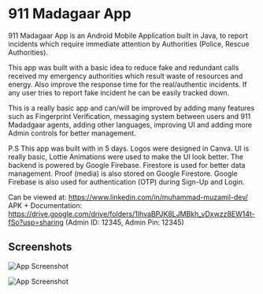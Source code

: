 
# 911 Madagaar App

911 Madagaar App is an Android Mobile Application built in Java, to report incidents which require immediate attention by Authorities (Police, Rescue Authorities). 

This app was built with a basic idea to reduce fake and redundant calls received my emergency authorities which result waste of resources and energy. Also improve the response time for the real/authentic incidents. If any user tries to report fake incident he can be easily tracked down.

This is a really basic app and can/will be improved by adding many features such as Fingerprint Verification, messaging system between users and 911 Madadgaar agents, adding other languages, improving UI and adding more Admin controls for better management.

P.S This app was built with in 5 days. Logos were designed in Canva. UI is really basic, Lottie Animations were used to make the UI look better. The backend is powered by Google Firebase. Firestore is used for better data management. Proof (media) is also stored on Google Firestore. Google Firebase is also used for authentication (OTP) during Sign-Up and Login.

Can be viewed at: https://www.linkedin.com/in/muhammad-muzamil-dev/
APK + Documentation: https://drive.google.com/drive/folders/1IhvaBPJK8LJMBkh_vDxwzz8EW14t-fSo?usp=sharing (Admin ID: 12345, Admin Pin: 12345)


## Screenshots

![App Screenshot](https://media.licdn.com/dms/image/D4D2DAQHjKCelR-g9WQ/profile-treasury-image-shrink_800_800/0/1688980550113?e=1701950400&v=beta&t=_HKI4wvpLQIg0rbOQMFEbX5l9qW_BTteV3AibOFSV6I)

![App Screenshot](https://media.licdn.com/dms/image/D4D2DAQFbH106r5M2RQ/profile-treasury-image-shrink_800_800/0/1688980203630?e=1701950400&v=beta&t=r8IkDWwUXPQ0jsGSH5SNpIUSQMhOKhhVOa8JPI40KK0)

